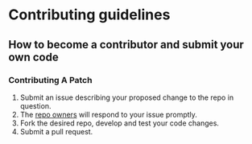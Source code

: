 # Contributing guidelines

## How to become a contributor and submit your own code

### Contributing A Patch

1. Submit an issue describing your proposed change to the repo in question.
2. The [repo owners](OWNERS) will respond to your issue promptly.
3. Fork the desired repo, develop and test your code changes.
4. Submit a pull request.

